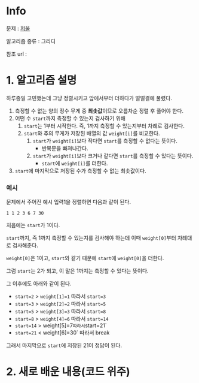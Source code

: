 # Info

문제 : [저울](https://www.acmicpc.net/problem/2437)

알고리즘 종류 : 그리디

참조 url : 


# 1. 알고리즘 설명

하루종일 고민했는데 그냥 정렬시키고 앞에서부터 더하다가 얼떨결에 풀렸다.

1. 측정할 수 없는 양의 정수 무게 중 **최솟값**이므로 오름차순 정렬 후 풀어야 한다.
2. 어떤 수 `start`까지 측정할 수 있는지 검사하기 위해
	1. `start`는 1부터 시작한다. 즉, 1까지 측정할 수 있는지부터 차례로 검사한다.
	2. `start`와 추의 무게가 저장된 배열의 값 `weight[i]`를 비교한다.
		1. `start`가 `weight[i]`보다 작다면 `start`를 측정할 수 없다는 뜻이다.
			- 반복문을 빠져나간다.
		2. `start`가 `weight[i]`보다 크거나 같다면 `start`를 측정할 수 있다는 뜻이다.
			- `start`에 `weight[i]`를 더한다.
3. `start`에 마지막으로 저장된 수가 측정할 수 없는 최솟값이다.

### 예시
문제에서 주어진 예시 입력1을 정렬하면 다음과 같이 된다.
```
1 1 2 3 6 7 30
```
처음에는 `start`가 1이다.

`start`까지, 즉 1까지 측정할 수 있는지를 검사해야 하는데 이때 `weight[0]`부터 차례대로 검사해준다.

`weight[0]`은 1이고, `start`와 같기 때문에 `start`에 `weight[0]`을 더한다.

그럼 `start`는 2가 되고, 이 말은 1까지는 측정할 수 있다는 뜻이다.

그 이후에도 아래와 같이 된다.

- `start=2` > `weight[1]=1` 따라서 `start=3`
- `start=3` > `weight[2]=2` 따라서 `start=5`
- `start=5` > `weight[3]=3` 따라서 `start=8`
- `start=8` > `weight[4]=6` 따라서 `start=14`
- `start=14` > weight[5]=7` 따라서 `start=21`
- `start=21` < weight[6]=30` 따라서 break

그래서 마지막으로 `start`에 저장된 21이 정답이 된다.



# 2. 새로 배운 내용(코드 위주)
